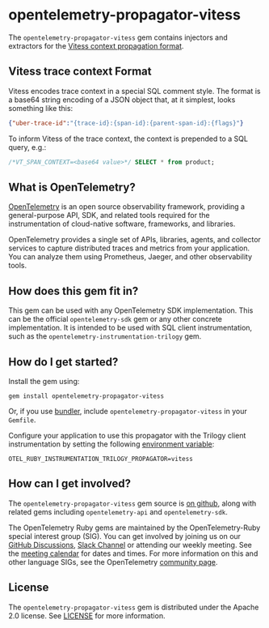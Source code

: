 # opentelemetry-propagator-vitess

The `opentelemetry-propagator-vitess` gem contains injectors and extractors for the
[Vitess context propagation format][vitess-spec].

## Vitess trace context Format

Vitess encodes trace context in a special SQL comment style. The format is a base64 string encoding of a JSON object that, at it simplest, looks something like this:

```json
{"uber-trace-id":"{trace-id}:{span-id}:{parent-span-id}:{flags}"}
```

To inform Vitess of the trace context, the context is prepended to a SQL query, e.g.:

```sql
/*VT_SPAN_CONTEXT=<base64 value>*/ SELECT * from product;
```

## What is OpenTelemetry?

[OpenTelemetry][opentelemetry-home] is an open source observability framework, providing a general-purpose API, SDK, and related tools required for the instrumentation of cloud-native software, frameworks, and libraries.

OpenTelemetry provides a single set of APIs, libraries, agents, and collector services to capture distributed traces and metrics from your application. You can analyze them using Prometheus, Jaeger, and other observability tools.

## How does this gem fit in?

This gem can be used with any OpenTelemetry SDK implementation. This can be the official `opentelemetry-sdk` gem or any other concrete implementation. It is intended to be used with SQL client instrumentation, such as the `opentelemetry-instrumentation-trilogy` gem.

## How do I get started?

Install the gem using:

```console
gem install opentelemetry-propagator-vitess
```

Or, if you use [bundler][bundler-home], include `opentelemetry-propagator-vitess` in your `Gemfile`.

Configure your application to use this propagator with the Trilogy client instrumentation by setting the following [environment variable][envars]:

```console
OTEL_RUBY_INSTRUMENTATION_TRILOGY_PROPAGATOR=vitess
```

## How can I get involved?

The `opentelemetry-propagator-vitess` gem source is [on github][repo-github], along with related gems including `opentelemetry-api` and `opentelemetry-sdk`.

The OpenTelemetry Ruby gems are maintained by the OpenTelemetry-Ruby special interest group (SIG). You can get involved by joining us on our [GitHub Discussions][discussions-url], [Slack Channel][slack-channel] or attending our weekly meeting. See the [meeting calendar][community-meetings] for dates and times. For more information on this and other language SIGs, see the OpenTelemetry [community page][ruby-sig].

## License

The `opentelemetry-propagator-vitess` gem is distributed under the Apache 2.0 license. See [LICENSE][license-github] for more information.

[opentelemetry-home]: https://opentelemetry.io
[bundler-home]: https://bundler.io
[repo-github]: https://github.com/open-telemetry/opentelemetry-ruby
[license-github]: https://github.com/open-telemetry/opentelemetry-ruby-contrib/blob/main/LICENSE
[ruby-sig]: https://github.com/open-telemetry/community#ruby-sig
[community-meetings]: https://github.com/open-telemetry/community#community-meetings
[discussions-url]: https://github.com/open-telemetry/opentelemetry-ruby/discussions
[vitess-spec]: https://vitess.io/docs/16.0/user-guides/configuration-advanced/tracing/#instrumenting-queries
[slack-channel]: https://cloud-native.slack.com/archives/C01NWKKMKMY
[envars]: https://github.com/open-telemetry/opentelemetry-specification/blob/v1.20.0/specification/sdk-environment-variables.md#general-sdk-configuration
